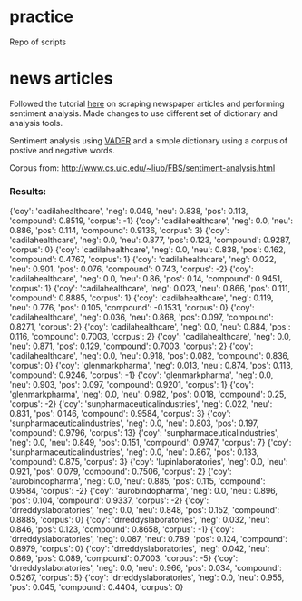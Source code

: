 # practice
Repo of scripts 

# news articles
Followed the tutorial [here](https://www.quantinsti.com/blog/sentiment-analysis-news-python/) on scraping newspaper articles and performing sentiment analysis. Made changes to use different set of dictionary and analysis tools.

Sentiment analysis using [VADER](http://www.nltk.org/_modules/nltk/sentiment/vader.html) and a simple dictionary using a corpus of postive and negative words.

Corpus from: http://www.cs.uic.edu/~liub/FBS/sentiment-analysis.html

### Results:  
{'coy': 'cadilahealthcare', 'neg': 0.049, 'neu': 0.838, 'pos': 0.113, 'compound': 0.8519, 'corpus': -1}
{'coy': 'cadilahealthcare', 'neg': 0.0, 'neu': 0.886, 'pos': 0.114, 'compound': 0.9136, 'corpus': 3} 
{'coy': 'cadilahealthcare', 'neg': 0.0, 'neu': 0.877, 'pos': 0.123, 'compound': 0.9287, 'corpus': 0} 
{'coy': 'cadilahealthcare', 'neg': 0.0, 'neu': 0.838, 'pos': 0.162, 'compound': 0.4767, 'corpus': 1} 
{'coy': 'cadilahealthcare', 'neg': 0.022, 'neu': 0.901, 'pos': 0.076, 'compound': 0.743, 'corpus': -2} 
{'coy': 'cadilahealthcare', 'neg': 0.0, 'neu': 0.86, 'pos': 0.14, 'compound': 0.9451, 'corpus': 1} 
{'coy': 'cadilahealthcare', 'neg': 0.023, 'neu': 0.866, 'pos': 0.111, 'compound': 0.8885, 'corpus': 1} 
{'coy': 'cadilahealthcare', 'neg': 0.119, 'neu': 0.776, 'pos': 0.105, 'compound': -0.1531, 'corpus': 0} 
{'coy': 'cadilahealthcare', 'neg': 0.036, 'neu': 0.868, 'pos': 0.097, 'compound': 0.8271, 'corpus': 2} 
{'coy': 'cadilahealthcare', 'neg': 0.0, 'neu': 0.884, 'pos': 0.116, 'compound': 0.7003, 'corpus': 2} 
{'coy': 'cadilahealthcare', 'neg': 0.0, 'neu': 0.871, 'pos': 0.129, 'compound': 0.7003, 'corpus': 2} 
{'coy': 'cadilahealthcare', 'neg': 0.0, 'neu': 0.918, 'pos': 0.082, 'compound': 0.836, 'corpus': 0} 
{'coy': 'glenmarkpharma', 'neg': 0.013, 'neu': 0.874, 'pos': 0.113, 'compound': 0.9246, 'corpus': -1} 
{'coy': 'glenmarkpharma', 'neg': 0.0, 'neu': 0.903, 'pos': 0.097, 'compound': 0.9201, 'corpus': 1} 
{'coy': 'glenmarkpharma', 'neg': 0.0, 'neu': 0.982, 'pos': 0.018, 'compound': 0.25, 'corpus': -2} 
{'coy': 'sunpharmaceuticalindustries', 'neg': 0.022, 'neu': 0.831, 'pos': 0.146, 'compound': 0.9584, 'corpus': 3} 
{'coy': 'sunpharmaceuticalindustries', 'neg': 0.0, 'neu': 0.803, 'pos': 0.197, 'compound': 0.9796, 'corpus': 13} 
{'coy': 'sunpharmaceuticalindustries', 'neg': 0.0, 'neu': 0.849, 'pos': 0.151, 'compound': 0.9747, 'corpus': 7} 
{'coy': 'sunpharmaceuticalindustries', 'neg': 0.0, 'neu': 0.867, 'pos': 0.133, 'compound': 0.875, 'corpus': 3} 
{'coy': 'lupinlaboratories', 'neg': 0.0, 'neu': 0.921, 'pos': 0.079, 'compound': 0.7506, 'corpus': 2} 
{'coy': 'aurobindopharma', 'neg': 0.0, 'neu': 0.885, 'pos': 0.115, 'compound': 0.9584, 'corpus': -2} 
{'coy': 'aurobindopharma', 'neg': 0.0, 'neu': 0.896, 'pos': 0.104, 'compound': 0.9337, 'corpus': -2} 
{'coy': 'drreddyslaboratories', 'neg': 0.0, 'neu': 0.848, 'pos': 0.152, 'compound': 0.8885, 'corpus': 0} 
{'coy': 'drreddyslaboratories', 'neg': 0.032, 'neu': 0.846, 'pos': 0.123, 'compound': 0.8658, 'corpus': -1} 
{'coy': 'drreddyslaboratories', 'neg': 0.087, 'neu': 0.789, 'pos': 0.124, 'compound': 0.8979, 'corpus': 0} 
{'coy': 'drreddyslaboratories', 'neg': 0.042, 'neu': 0.869, 'pos': 0.089, 'compound': 0.7003, 'corpus': -5} 
{'coy': 'drreddyslaboratories', 'neg': 0.0, 'neu': 0.966, 'pos': 0.034, 'compound': 0.5267, 'corpus': 5} 
{'coy': 'drreddyslaboratories', 'neg': 0.0, 'neu': 0.955, 'pos': 0.045, 'compound': 0.4404, 'corpus': 0}

